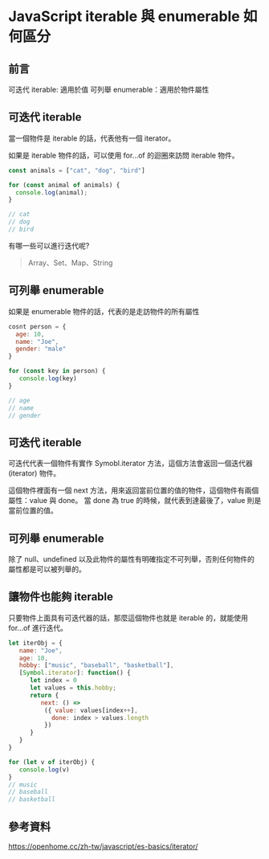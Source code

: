 # JavaScript iterable 與 enumerable 如何區分
## 前言
可迭代 iterable: 適用於值
可列舉 enumerable：適用於物件屬性

## 可迭代 iterable
當一個物件是 iterable 的話，代表他有一個 iterator。

如果是 iterable 物件的話，可以使用 for...of 的迴圈來訪問 iterable 物件。

```js
const animals = ["cat", "dog", "bird"]

for (const animal of animals) {
  console.log(animal);
}

// cat
// dog
// bird
```
有哪一些可以進行迭代呢? 
> Array、Set、Map、String

## 可列舉 enumerable

如果是 enumerable 物件的話，代表的是走訪物件的所有屬性
```js
cosnt person = {
  age: 10,
  name: "Joe",
  gender: "male"
}

for (const key in person) {
   console.log(key)
}

// age
// name
// gender
```

## 可迭代 iterable
可迭代代表一個物件有實作 Symobl.iterator 方法，這個方法會返回一個迭代器 (iterator) 物件。

這個物件裡面有一個 next 方法，用來返回當前位置的值的物件，這個物件有兩個屬性：value 與 done。
當 done 為 true 的時候，就代表到達最後了，value 則是當前位置的值。

## 可列舉 enumerable
除了 null、undefined 以及此物件的屬性有明確指定不可列舉，否則任何物件的屬性都是可以被列舉的。

## 讓物件也能夠 iterable
只要物件上面具有可迭代器的話，那麼這個物件也就是 iterable 的，就能使用 for...of 進行迭代。

```js
let iterObj = {
   name: "Joe",
   age: 10, 
   hobby: ["music", "baseball", "basketball"],
   [Symbol.iterator]: function() {
      let index = 0
      let values = this.hobby;
      return {
         next: () => 
          ({ value: values[index++],
            done: index > values.length 
          })
      }
   }
}

for (let v of iterObj) {
   console.log(v)
}
// music
// baseball
// basketball
```

## 參考資料
https://openhome.cc/zh-tw/javascript/es-basics/iterator/